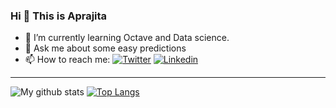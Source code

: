 ### Hi 👋 This is Aprajita

- 🌱 I’m currently learning Octave and Data science.
- 💬 Ask me about some easy predictions 
- 📫 How to reach me:
[![Twitter](https://img.shields.io/twitter/follow/AprajitaChhawi?style=social)](https://twitter.com/AprajitaChhawi/)  [![Linkedin](https://img.shields.io/badge/-LinkedIn-0073b1?style=social&logo=Linkedin&link=https://www.linkedin.com/in/aprajita-chhawi-a5584b176/)](https://www.linkedin.com/in/aprajita-chhawi-a5584b176/) 
_________________________________________________________________
![My github stats](https://github-readme-stats.vercel.app/api?username=AprajitaChhawi&show_icons=true&count_private=true&include_all_commits=true)   [![Top Langs](https://github-readme-stats.vercel.app/api/top-langs/?username=AprajitaChhawi&layout=compact)](https://github.com/AprajitaChhawi/)     
